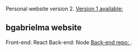 Personal website version 2. [Version 1 available: ](http://site.bgabrielma.work)

## bgabrielma website

Front-end: React
Back-end: Node [Back-end repo: ](#).
